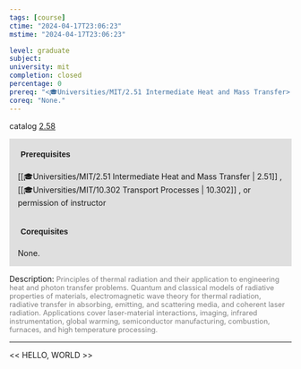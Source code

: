 ```yaml
---
tags: [course]
ctime: "2024-04-17T23:06:23"
mstime: "2024-04-17T23:06:23"

level: graduate
subject: 
university: mit
completion: closed
percentage: 0
prereq: "<🎓Universities/MIT/2.51 Intermediate Heat and Mass Transfer> , <🎓Universities/MIT/10.302 Transport Processes> , or permission of instructor"
coreq: "None."
---
```


catalog [2.58](http://student.mit.edu/catalog/m2b.html#2.58)

<span style="display: block; padding: 15px; background-color: rgb(100, 100, 100, 0.2);"><font id="m_prereq1888_0" style="display: block; font-family: Arial, sans-serif; font-weight: bold; padding: 5px">Prerequisites</font><br><span id="prereq1888_0">[[🎓Universities/MIT/2.51 Intermediate Heat and Mass Transfer | 2.51]] , [[🎓Universities/MIT/10.302 Transport Processes | 10.302]] , or permission of instructor</span></span>
<span style="display: block; padding: 15px; background-color: rgb(100, 100, 100, 0.2);"><font id="m_coreq1888_0" style="display: block; font-family: Arial, sans-serif; font-weight: bold; padding: 5px">Corequisites</font><br><span id="coreq1888_0">None.</span></span>

<font style="">Description:</font>
<font style="color: grey; font-size: 0.8rem;">Principles of thermal radiation and their application to engineering heat and photon transfer problems. Quantum and classical models of radiative properties of materials, electromagnetic wave theory for thermal radiation, radiative transfer in absorbing, emitting, and scattering media, and coherent laser radiation. Applications cover laser-material interactions, imaging, infrared instrumentation, global warming, semiconductor manufacturing, combustion, furnaces, and high temperature processing.</font>



---

<< HELLO, WORLD >>
